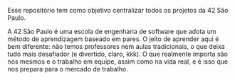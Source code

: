 Esse repositório tem como objetivo centralizar todos os projetos da 42 São Paulo.

A 42 São Paulo é uma escola de engenharia de software que adota um método de aprendizagem baseado em pares. 
O jeito de aprender aqui é bem diferente: não temos professores nem aulas tradicionais, o que deixa tudo mais desafiador (e divertido, claro, kkk). O que realmente importa são nós mesmos e o trabalho em equipe, assim como na vida real, e é isso que nos prepara para o mercado de trabalho.
